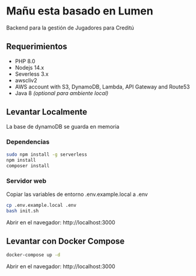 # Mañu esta basado en Lumen
Backend para la gestión de Jugadores para Creditú

## Requerimientos
- PHP 8.0
- Nodejs 14.x
- Severless 3.x
- awscliv2
- AWS account with S3, DynamoDB, Lambda, API Gateway and Route53
- Java 8 *(optional para ambiente local)*
## Levantar Localmente
La base de dynamoDB se guarda en memoria
### Dependencias
```bash
sudo npm install -g serverless
npm install 
composer install
```
### Servidor web
Copiar las variables de entorno .env.example.local a .env 
```bash
cp .env.example.local .env
bash init.sh
```
Abrir en el navegador: http://localhost:3000
## Levantar con Docker Compose
```bash
docker-compose up -d
```
Abrir en el navegador: http://localhost:3000
